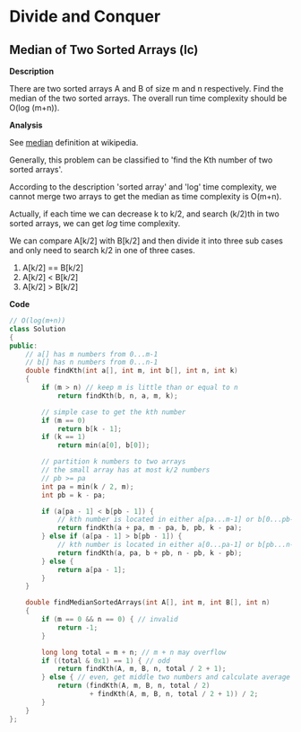 # Divide and Conquer

##  Median of Two Sorted Arrays (lc)

**Description**

There are two sorted arrays A and B of size m and n respectively.
Find the median of the two sorted arrays. The overall run time complexity
should be O(log (m+n)).

**Analysis**

See [median](http://en.wikipedia.org/wiki/Median) definition at wikipedia.

Generally, this problem can be classified to 'find the Kth number of two sorted arrays'.

According to the description 'sorted array' and 'log' time complexity,
we cannot merge two arrays to get the median as time complexity is O(m+n).

Actually, if each time we can decrease k to k/2, and search (k/2)th in two sorted arrays,
we can get *log* time complexity.

We can compare A[k/2] with B[k/2] and then divide it into three sub cases and only need to search
k/2 in one of three cases.

1. A[k/2] == B[k/2]
2. A[k/2] < B[k/2]
3. A[k/2] > B[k/2]

**Code**

```cpp
// O(log(m+n))
class Solution
{
public:
    // a[] has m numbers from 0...m-1
    // b[] has n numbers from 0...n-1
    double findKth(int a[], int m, int b[], int n, int k)
    {
        if (m > n) // keep m is little than or equal to n
            return findKth(b, n, a, m, k);

        // simple case to get the kth number
        if (m == 0)
            return b[k - 1];
        if (k == 1)
            return min(a[0], b[0]);

        // partition k numbers to two arrays
        // the small array has at most k/2 numbers
		// pb >= pa
        int pa = min(k / 2, m);
        int pb = k - pa;

        if (a[pa - 1] < b[pb - 1]) {
            // kth number is located in either a[pa...m-1] or b[0...pb-1]
			return findKth(a + pa, m - pa, b, pb, k - pa);
        } else if (a[pa - 1] > b[pb - 1]) {
            // kth number is located in either a[0...pa-1] or b[pb...n-1]
			return findKth(a, pa, b + pb, n - pb, k - pb);
        } else {
            return a[pa - 1];
        }
    }

    double findMedianSortedArrays(int A[], int m, int B[], int n)
    {
        if (m == 0 && n == 0) { // invalid
            return -1;
        }

        long long total = m + n; // m + n may overflow
        if ((total & 0x1) == 1) { // odd
            return findKth(A, m, B, n, total / 2 + 1);
        } else { // even, get middle two numbers and calculate average
            return (findKth(A, m, B, n, total / 2)
                    + findKth(A, m, B, n, total / 2 + 1)) / 2;
        }
    }
};
```

